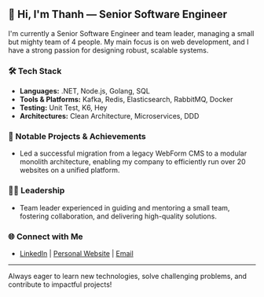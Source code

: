 ## 👋 Hi, I'm Thanh — Senior Software Engineer

I'm currently a Senior Software Engineer and team leader, managing a small but mighty team of 4 people. My main focus is on web development, and I have a strong passion for designing robust, scalable systems.

### 🛠️ Tech Stack
- **Languages:** .NET, Node.js, Golang, SQL
- **Tools & Platforms:** Kafka, Redis, Elasticsearch, RabbitMQ, Docker
- **Testing:** Unit Test, K6, Hey
- **Architectures:** Clean Architecture, Microservices, DDD

### 🚀 Notable Projects & Achievements
- Led a successful migration from a legacy WebForm CMS to a modular monolith architecture, enabling my company to efficiently run over 20 websites on a unified platform.

### 👨‍💻 Leadership
- Team leader experienced in guiding and mentoring a small team, fostering collaboration, and delivering high-quality solutions.

### 🌐 Connect with Me
- [LinkedIn](#) | [Personal Website](#) | [Email](mailto:congthanh29897@gmail.com)  

---

Always eager to learn new technologies, solve challenging problems, and contribute to impactful projects!

